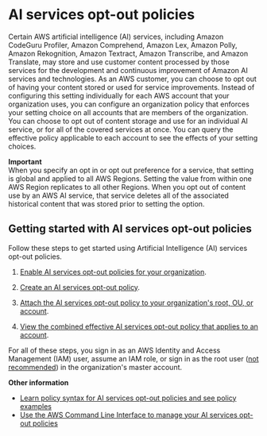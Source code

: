 # AI services opt\-out policies<a name="orgs_manage_policies_ai-opt-out"></a>

Certain AWS artificial intelligence \(AI\) services, including Amazon CodeGuru Profiler, Amazon Comprehend, Amazon Lex, Amazon Polly, Amazon Rekognition, Amazon Textract, Amazon Transcribe, and Amazon Translate, may store and use customer content processed by those services for the development and continuous improvement of Amazon AI services and technologies\. As an AWS customer, you can choose to opt out of having your content stored or used for service improvements\. Instead of configuring this setting individually for each AWS account that your organization uses, you can configure an organization policy that enforces your setting choice on all accounts that are members of the organization\. You can choose to opt out of content storage and use for an individual AI service, or for all of the covered services at once\. You can query the effective policy applicable to each account to see the effects of your setting choices\.

**Important**  
When you specify an opt in or opt out preference for a service, that setting is global and applied to all AWS Regions\. Setting the value from within one AWS Region replicates to all other Regions\.
When you opt out of content use by an AWS AI service, that service deletes all of the associated historical content that was stored prior to setting the option\.

## Getting started with AI services opt\-out policies<a name="orgs_manage_policies-ai-opt-out_getting-started"></a>

Follow these steps to get started using Artificial Intelligence \(AI\) services opt\-out policies\.

1. [Enable AI services opt\-out policies for your organization](orgs_manage_policies_enable-disable.md)\.

1. [Create an AI services opt\-out policy](orgs_manage_policies_ai-opt-out_create.md)\.

1. [Attach the AI services opt\-out policy to your organization's root, OU, or account](orgs_manage_policies_ai-opt-out_attach.md)\.

1. [View the combined effective AI services opt\-out policy that applies to an account](orgs_manage_policies_ai-opt-out_effective.md)\.

For all of these steps, you sign in as an AWS Identity and Access Management \(IAM\) user, assume an IAM role, or sign in as the root user \([not recommended](https://docs.aws.amazon.com/IAM/latest/UserGuide/best-practices.html#lock-away-credentials)\) in the organization's master account\.

**Other information**
+ [Learn policy syntax for AI services opt\-out policies and see policy examples](orgs_manage_policies_ai-opt-out_syntax.md)
+ [Use the AWS Command Line Interface to manage your AI services opt\-out policies](orgs_manage_policies_ai-opt-out_cli.md)